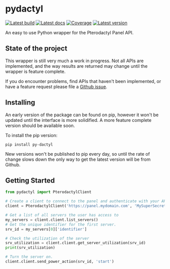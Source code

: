 # pydactyl

[![Latest build][travis-img]][travis]
[![Latest docs][docs-img]][docs]
[![Coverage][codecov-img]][codecov]
[![Latest version][pypi-img]][pypi]

An easy to use Python wrapper for the Pterodactyl Panel API.

## State of the project

This wrapper is still very much a work in progress.  Not all APIs are 
implemented, and the way results are returned may change until the wrapper is
feature complete.

If you do encounter problems, find APIs that haven't been implemented, or 
have a feature request please file a [Github issue][issues].

## Installing

An early version of the package can be found on pip, however it won't be 
updated until the interface is more solidified.  A more feature complete 
version should be available soon.

To install the pip version:

```shell
pip install py-dactyl
```

New versions won't be published to pip every day, so until the rate of change
slows down the only way to get the latest version will be from Github.


## Getting Started

```python
from pydactyl import PterodactylClient

# Create a client to connect to the panel and authenticate with your API key.
client = PterodactylClient('https://panel.mydomain.com', 'MySuperSecretApiKey')

# Get a list of all servers the user has access to
my_servers = client.client.list_servers()
# Get the unique identifier for the first server.
srv_id = my_servers[0]['identifier']

# Check the utilization of the server
srv_utilization = client.client.get_server_utilization(srv_id)
print(srv_utilization)

# Turn the server on.
client.client.send_power_action(srv_id, 'start')
```

[docs]: https://pydactyl.readthedocs.io/
[docs-img]: https://readthedocs.org/projects/pydactyl/badge/?version=latest (Latest docs)
[pulls]: https://github.com/iamkubi/pydactyl/pulls
[issues]: https://github.com/iamkubi/pydactyl/issues
[pypi]: https://pypi.python.org/pypi/py-dactyl/
[pypi-img]: https://img.shields.io/pypi/v/py-dactyl.svg
[travis]: https://travis-ci.org/iamkubi/pydactyl
[travis-img]: https://travis-ci.org/iamkubi/pydactyl.svg?branch=master
[codecov]: https://codecov.io/gh/iamkubi/pydactyl
[codecov-img]: https://codecov.io/gh/iamkubi/pydactyl/branch/master/graph/badge.svg